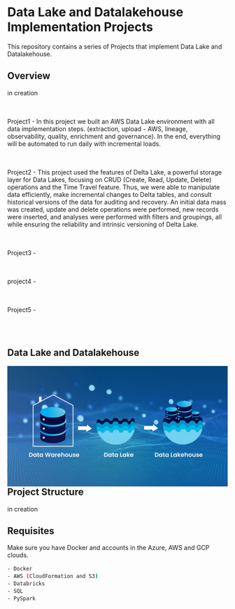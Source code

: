 # Data Lake and Datalakehouse Implementation Projects

This repository contains a series of Projects that implement Data Lake and Datalakehouse.

## Overview

in creation

<br/><br/>
Project1 - In this project we built an AWS Data Lake environment with all data implementation steps. (extraction, upload - AWS, lineage, observability, quality, enrichment and governance). In the end, everything will be automated to run daily with incremental loads.

<br/><br/>
Project2 - This project used the features of Delta Lake, a powerful storage layer for Data Lakes, focusing on CRUD (Create, Read, Update, Delete) operations and the Time Travel feature. Thus, we were able to manipulate data efficiently, make incremental changes to Delta tables, and consult historical versions of the data for auditing and recovery. An initial data mass was created, update and delete operations were performed, new records were inserted, and analyses were performed with filters and groupings, all while ensuring the reliability and intrinsic versioning of Delta Lake.

<br/><br/>
Project3 - 

<br/><br/>
project4 - 

<br/><br/>
Project5 - 


<br/><br/>

## Data Lake and Datalakehouse

 <img width="2500px" align="right"  src="https://github.com/julianasantimaria/Projects_DataLakeAndDatalakehouseImplementation/blob/HTML/image.jpg">

 <br/>
 <br/>
 <br/><br/><br/><br/><br/><br/>


## Project Structure

in creation


## Requisites

Make sure you have Docker and accounts in the Azure, AWS and GCP clouds.

```bash
- Docker
- AWS (CloudFormation and S3)
- Databricks
- SQL
- PySpark